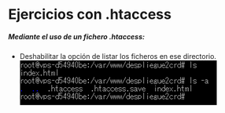 # Ejercicios con .htaccess
##### Mediante el uso de un fichero .htaccess:

- Deshabilitar la opción de listar los ficheros en ese directorio.
![](./img-1.png)
